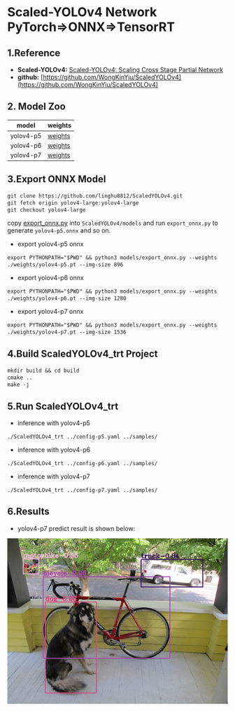 # Scaled-YOLOv4 Network PyTorch=>ONNX=>TensorRT

## 1.Reference
- **Scaled-YOLOv4:** [Scaled-YOLOv4: Scaling Cross Stage Partial Network](https://arxiv.org/abs/2011.08036)
- **github:** [https://github.com/WongKinYiu/ScaledYOLOv4](https://github.com/WongKinYiu/ScaledYOLOv4)

## 2. Model Zoo
model|weights
---|---
yolov4-p5|[weights](https://drive.google.com/file/d/1aXZZE999sHMP1gev60XhNChtHPRMH3Fz/view?usp=sharing)
yolov4-p6|[weights](https://drive.google.com/file/d/1aB7May8oPYzBqbgwYSZHuATPXyxh9xnf/view?usp=sharing)
yolov4-p7|[weights](https://drive.google.com/file/d/1aB7May8oPYzBqbgwYSZHuATPXyxh9xnf/view?usp=sharing)

## 3.Export ONNX Model
```
git clone https://github.com/linghu8812/ScaledYOLOv4.git
git fetch origin yolov4-large:yolov4-large
git checkout yolov4-large
```
copy [export_onnx.py](export_onnx.py) into `ScaledYOLOv4/models` and run `export_onnx.py` to generate `yolov4-p5.onnx` and so on.

- export yolov4-p5 onnx
```
export PYTHONPATH="$PWD" && python3 models/export_onnx.py --weights ./weights/yolov4-p5.pt --img-size 896
```
- export yolov4-p6 onnx
```
export PYTHONPATH="$PWD" && python3 models/export_onnx.py --weights ./weights/yolov4-p6.pt --img-size 1280
```
- export yolov4-p7 onnx
```
export PYTHONPATH="$PWD" && python3 models/export_onnx.py --weights ./weights/yolov4-p7.pt --img-size 1536
```

## 4.Build ScaledYOLOv4_trt Project
```
mkdir build && cd build
cmake ..
make -j
```

## 5.Run ScaledYOLOv4_trt
- inference with yolov4-p5
```
./ScaledYOLOv4_trt ../config-p5.yaml ../samples/
```
- inference with yolov4-p6
```
./ScaledYOLOv4_trt ../config-p6.yaml ../samples/
```
- inference with yolov4-p7
```
./ScaledYOLOv4_trt ../config-p7.yaml ../samples/
```

## 6.Results
- yolov4-p7 predict result is shown below:

![](prediction.jpg)
